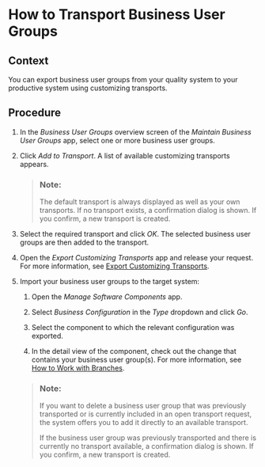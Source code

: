 <!-- loio5fbbd8cdafdd48679512842f3062f66c -->

# How to Transport Business User Groups



## Context

You can export business user groups from your quality system to your productive system using customizing transports.



<a name="loio5fbbd8cdafdd48679512842f3062f66c__steps_r4c_llt_vxb"/>

## Procedure

1.  In the *Business User Groups* overview screen of the *Maintain Business User Groups* app, select one or more business user groups.

2.  Click *Add to Transport*. A list of available customizing transports appears.

    > ### Note:  
    > The default transport is always displayed as well as your own transports. If no transport exists, a confirmation dialog is shown. If you confirm, a new transport is created.

3.  Select the required transport and click *OK*. The selected business user groups are then added to the transport.

4.  Open the *Export Customizing Transports* app and release your request. For more information, see [Export Customizing Transports](export-customizing-transports-a772a0f.md).

5.  Import your business user groups to the target system:

    1.  Open the *Manage Software Components* app.

    2.  Select *Business Configuration* in the *Type* dropdown and click *Go*.

    3.  Select the component to which the relevant configuration was exported.

    4.  In the detail view of the component, check out the change that contains your business user group\(s\). For more information, see [How to Work with Branches](https://help.sap.com/products/BTP/65de2977205c403bbc107264b8eccf4b/6b2f0bfc14cb47ef888f01784c92e1bf.html?version=Cloud).


    > ### Note:  
    > If you want to delete a business user group that was previously transported or is currently included in an open transport request, the system offers you to add it directly to an available transport.
    > 
    > If the business user group was previously transported and there is currently no transport available, a confirmation dialog is shown. If you confirm, a new transport is created.


